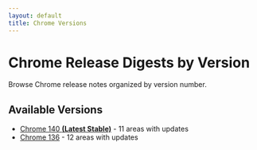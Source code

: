 ```yaml
---
layout: default
title: Chrome Versions
---
```


# Chrome Release Digests by Version

Browse Chrome release notes organized by version number.

## Available Versions

- [Chrome 140 **(Latest Stable)**](./chrome-140/index.html) - 11 areas with updates
- [Chrome 136](./chrome-136/index.html) - 12 areas with updates
